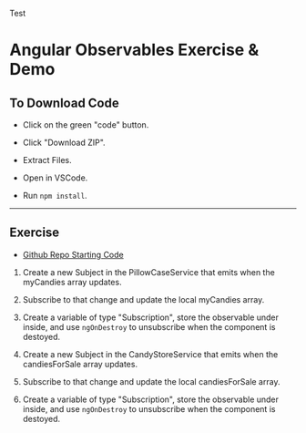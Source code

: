 Test

# Angular Observables Exercise & Demo

## To Download Code

- Click on the green "code" button.

- Click "Download ZIP".

- Extract Files.

- Open in VSCode.

- Run `npm install`.

---

## Exercise

- [Github Repo Starting Code](https://github.com/WilderDev/Candy-Observables-Project/tree/Starter-Code)

1. Create a new Subject in the PillowCaseService that emits when the myCandies array updates.

2. Subscribe to that change and update the local myCandies array.

3. Create a variable of type "Subscription", store the observable under inside, and use `ngOnDestroy` to unsubscribe when the component is destoyed.

4. Create a new Subject in the CandyStoreService that emits when the candiesForSale array updates.

5. Subscribe to that change and update the local candiesForSale array.

6. Create a variable of type "Subscription", store the observable under inside, and use `ngOnDestroy` to unsubscribe when the component is destoyed.
